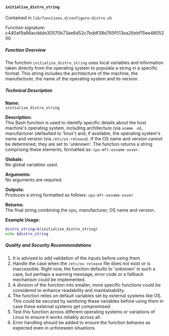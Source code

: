 #### `initialise_distro_string`

Contained in `lib/functions.d/configure-distro.sh`

Function signature: c440af9a86acddde30570b73ae6d52c7bddf38d765f513ea26ebf15ee4805200

##### Function Overview
The function `initialise_distro_string` uses local variables and information taken directly from the operating system to populate a string in a specific format. This string includes the architecture of the machine, the manufacturer, the name of the operating system and its version. 

##### Technical Description
**Name:**  
`initialise_distro_string`

**Description:**  
This Bash function is used to identify specific details about the host machine's operating system, including architecture (via `uname -m`), manufacturer (defaulted to 'linux') and, if available, the operating system's name and version (via `/etc/os-release`). If the OS name and version cannot be determined, they are set to 'unknown'. The function returns a string comprising these elements, formatted as: `cpu-mfr-osname-osver`.

**Globals:**  
No global variables used.

**Arguments:**  
No arguments are required.

**Outputs:**  
Produces a string formatted as follows: `cpu-mfr-osname-osver`

**Returns:**  
The final string combining the cpu, manufacturer, OS name and version.

**Example Usage:**  
```Bash
distro_string=$(initialise_distro_string)
echo $distro_string
```

##### Quality and Security Recommendations

1. It is advised to add validation of the inputs before using them. 
2. Handle the case when the `/etc/os-release` file does not exist or is inaccessible. Right now, the function defaults to 'unknown' in such a case, but perhaps a warning message, error code or a fallback mechanism could be implemented.
3. A division of the function into smaller, more specific functions could be considered to enhance readability and maintainability.
4. The function relies on default variables set by external systems like OS. This could be secured by sanitizing these variables before using them in case these external systems get compromised.
5. Test this function across different operating systems or variations of Linux to ensure it works reliably across all.
6. Error handling should be added to ensure the function behaves as expected even in unforeseen situations.

